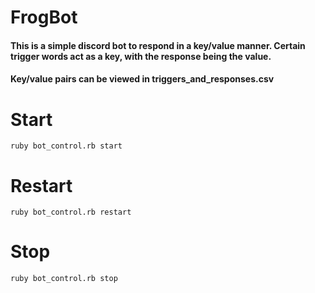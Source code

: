 # FrogBot
#### This is a simple discord bot to respond in a key/value manner. Certain trigger words act as a key, with the response being the value. 
#### Key/value pairs can be viewed in triggers_and_responses.csv

# Start

`ruby bot_control.rb start`

# Restart

`ruby bot_control.rb restart`

# Stop

`ruby bot_control.rb stop`
